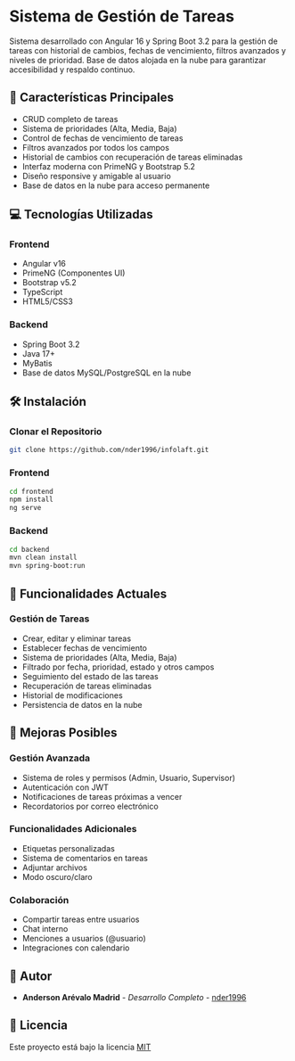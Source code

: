 # Sistema de Gestión de Tareas

Sistema desarrollado con Angular 16 y Spring Boot 3.2 para la gestión de tareas con historial de cambios, fechas de vencimiento, filtros avanzados y niveles de prioridad. Base de datos alojada en la nube para garantizar accesibilidad y respaldo continuo.

## 🚀 Características Principales

- CRUD completo de tareas
- Sistema de prioridades (Alta, Media, Baja)
- Control de fechas de vencimiento de tareas
- Filtros avanzados por todos los campos
- Historial de cambios con recuperación de tareas eliminadas
- Interfaz moderna con PrimeNG y Bootstrap 5.2
- Diseño responsive y amigable al usuario
- Base de datos en la nube para acceso permanente

## 💻 Tecnologías Utilizadas

### Frontend
- Angular v16
- PrimeNG (Componentes UI)
- Bootstrap v5.2
- TypeScript
- HTML5/CSS3

### Backend
- Spring Boot 3.2
- Java 17+
- MyBatis
- Base de datos MySQL/PostgreSQL en la nube

## 🛠️ Instalación

### Clonar el Repositorio
```bash
git clone https://github.com/nder1996/infolaft.git
```

### Frontend
```bash
cd frontend
npm install
ng serve
```

### Backend
```bash
cd backend
mvn clean install
mvn spring-boot:run
```

## 🔄 Funcionalidades Actuales

### Gestión de Tareas
- Crear, editar y eliminar tareas
- Establecer fechas de vencimiento
- Sistema de prioridades (Alta, Media, Baja)
- Filtrado por fecha, prioridad, estado y otros campos
- Seguimiento del estado de las tareas
- Recuperación de tareas eliminadas
- Historial de modificaciones
- Persistencia de datos en la nube

## 🚀 Mejoras Posibles

### Gestión Avanzada
- Sistema de roles y permisos (Admin, Usuario, Supervisor)
- Autenticación con JWT
- Notificaciones de tareas próximas a vencer
- Recordatorios por correo electrónico

### Funcionalidades Adicionales
- Etiquetas personalizadas
- Sistema de comentarios en tareas
- Adjuntar archivos
- Modo oscuro/claro

### Colaboración
- Compartir tareas entre usuarios
- Chat interno
- Menciones a usuarios (@usuario)
- Integraciones con calendario

## 👥 Autor

* **Anderson Arévalo Madrid** - *Desarrollo Completo* - [nder1996](https://github.com/nder1996)

## 📝 Licencia

Este proyecto está bajo la licencia [MIT](LICENSE)
